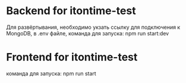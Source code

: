 # Backend for itontime-test
Для развёртывания, необходимо укзать ссылку для подключения к MongoDB, в .env файле,
команда для запуска: npm run start:dev

# Frontend for itontime-test
команда для запуска: npm run start


